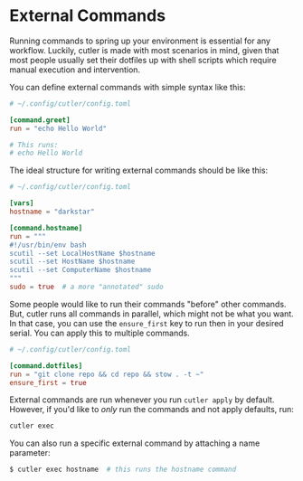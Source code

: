 # External Commands

Running commands to spring up your environment is essential for any workflow. Luckily, cutler is made with most scenarios in mind, given that most people usually set their dotfiles up with shell scripts which require manual execution and intervention.

You can define external commands with simple syntax like this:

```toml
# ~/.config/cutler/config.toml

[command.greet]
run = "echo Hello World"

# This runs:
# echo Hello World
```

The ideal structure for writing external commands should be like this:

```toml
# ~/.config/cutler/config.toml

[vars]
hostname = "darkstar"

[command.hostname]
run = """
#!/usr/bin/env bash
scutil --set LocalHostName $hostname
scutil --set HostName $hostname
scutil --set ComputerName $hostname
"""
sudo = true  # a more "annotated" sudo
```

Some people would like to run their commands "before" other commands. But, cutler runs all commands in parallel, which might not be what you want. In that case, you can use the `ensure_first` key to run then in your desired serial. You can apply this to multiple commands.

```toml
# ~/.config/cutler/config.toml

[command.dotfiles]
run = "git clone repo && cd repo && stow . -t ~"
ensure_first = true
```

External commands are run whenever you run `cutler apply` by default. However, if you'd like to _only_ run the commands and not apply defaults, run:

```bash
cutler exec
```

You can also run a specific external command by attaching a name parameter:

```bash
$ cutler exec hostname  # this runs the hostname command
```
